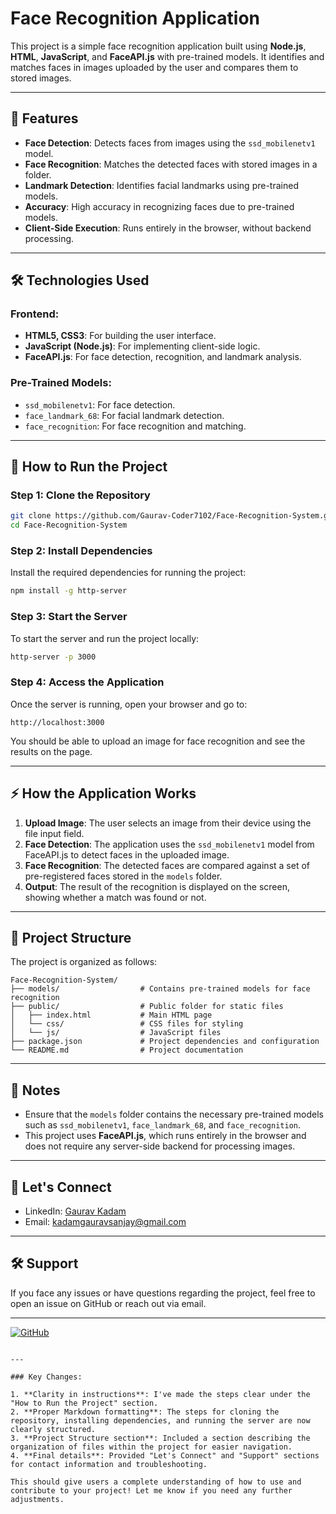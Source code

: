 # Face Recognition Application

This project is a simple face recognition application built using **Node.js**, **HTML**, **JavaScript**, and **FaceAPI.js** with pre-trained models. It identifies and matches faces in images uploaded by the user and compares them to stored images.

---

## 🌟 Features

- **Face Detection**: Detects faces from images using the `ssd_mobilenetv1` model.
- **Face Recognition**: Matches the detected faces with stored images in a folder.
- **Landmark Detection**: Identifies facial landmarks using pre-trained models.
- **Accuracy**: High accuracy in recognizing faces due to pre-trained models.
- **Client-Side Execution**: Runs entirely in the browser, without backend processing.

---

## 🛠️ Technologies Used

### **Frontend**:
- **HTML5, CSS3**: For building the user interface.
- **JavaScript (Node.js)**: For implementing client-side logic.
- **FaceAPI.js**: For face detection, recognition, and landmark analysis.

### **Pre-Trained Models**:
- `ssd_mobilenetv1`: For face detection.
- `face_landmark_68`: For facial landmark detection.
- `face_recognition`: For face recognition and matching.

---

## 🚀 How to Run the Project

### **Step 1: Clone the Repository**
```bash
git clone https://github.com/Gaurav-Coder7102/Face-Recognition-System.git
cd Face-Recognition-System
```

### **Step 2: Install Dependencies**
Install the required dependencies for running the project:
```bash
npm install -g http-server
```

### **Step 3: Start the Server**
To start the server and run the project locally:
```bash
http-server -p 3000
```

### **Step 4: Access the Application**
Once the server is running, open your browser and go to:
```
http://localhost:3000
```
You should be able to upload an image for face recognition and see the results on the page.

---

## ⚡ How the Application Works

1. **Upload Image**: The user selects an image from their device using the file input field.
2. **Face Detection**: The application uses the `ssd_mobilenetv1` model from FaceAPI.js to detect faces in the uploaded image.
3. **Face Recognition**: The detected faces are compared against a set of pre-registered faces stored in the `models` folder.
4. **Output**: The result of the recognition is displayed on the screen, showing whether a match was found or not.

---

## 📁 Project Structure

The project is organized as follows:

```
Face-Recognition-System/
├── models/                  # Contains pre-trained models for face recognition
├── public/                  # Public folder for static files
│   ├── index.html           # Main HTML page
│   └── css/                 # CSS files for styling
│   └── js/                  # JavaScript files
├── package.json             # Project dependencies and configuration
└── README.md                # Project documentation
```

---

## 📝 Notes

- Ensure that the `models` folder contains the necessary pre-trained models such as `ssd_mobilenetv1`, `face_landmark_68`, and `face_recognition`.
- This project uses **FaceAPI.js**, which runs entirely in the browser and does not require any server-side backend for processing images.

---

## 💬 Let's Connect

- LinkedIn: [Gaurav Kadam](https://www.linkedin.com/in/gaurav-kadam-023495247)
- Email: kadamgauravsanjay@gmail.com

---

## 🛠️ Support

If you face any issues or have questions regarding the project, feel free to open an issue on GitHub or reach out via email.

---

[![GitHub](https://img.shields.io/badge/GitHub-%23121011.svg?style=for-the-badge&logo=github&logoColor=white)](https://github.com/Gaurav-Coder7102/Face-Recognition-System)
```

---

### Key Changes:

1. **Clarity in instructions**: I've made the steps clear under the "How to Run the Project" section.
2. **Proper Markdown formatting**: The steps for cloning the repository, installing dependencies, and running the server are now clearly structured.
3. **Project Structure section**: Included a section describing the organization of files within the project for easier navigation.
4. **Final details**: Provided "Let's Connect" and "Support" sections for contact information and troubleshooting.

This should give users a complete understanding of how to use and contribute to your project! Let me know if you need any further adjustments.
